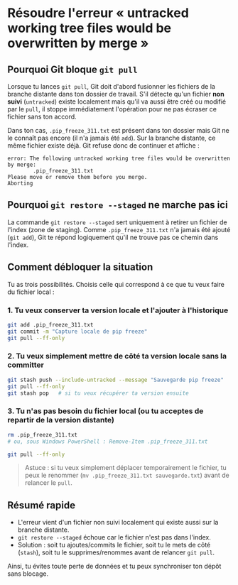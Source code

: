 # Résoudre l'erreur « untracked working tree files would be overwritten by merge »

## Pourquoi Git bloque `git pull`

Lorsque tu lances `git pull`, Git doit d'abord fusionner les fichiers de la branche distante dans ton dossier de travail. S'il détecte qu'un fichier **non suivi** (`untracked`) existe localement mais qu'il va aussi être créé ou modifié par le `pull`, il stoppe immédiatement l'opération pour ne pas écraser ce fichier sans ton accord.

Dans ton cas, `.pip_freeze_311.txt` est présent dans ton dossier mais Git ne le connaît pas encore (il n'a jamais été `add`). Sur la branche distante, ce même fichier existe déjà. Git refuse donc de continuer et affiche :

```
error: The following untracked working tree files would be overwritten by merge:
        .pip_freeze_311.txt
Please move or remove them before you merge.
Aborting
```

## Pourquoi `git restore --staged` ne marche pas ici

La commande `git restore --staged` sert uniquement à retirer un fichier de l'index (zone de staging). Comme `.pip_freeze_311.txt` n'a jamais été ajouté (`git add`), Git te répond logiquement qu'il ne trouve pas ce chemin dans l'index.

## Comment débloquer la situation

Tu as trois possibilités. Choisis celle qui correspond à ce que tu veux faire du fichier local :

### 1. Tu veux conserver ta version locale et l'ajouter à l'historique

```bash
git add .pip_freeze_311.txt
git commit -m "Capture locale de pip freeze"
git pull --ff-only
```

### 2. Tu veux simplement mettre de côté ta version locale sans la committer

```bash
git stash push --include-untracked --message "Sauvegarde pip freeze"
git pull --ff-only
git stash pop   # si tu veux récupérer ta version ensuite
```

### 3. Tu n'as pas besoin du fichier local (ou tu acceptes de repartir de la version distante)

```bash
rm .pip_freeze_311.txt
# ou, sous Windows PowerShell : Remove-Item .pip_freeze_311.txt

git pull --ff-only
```

> Astuce : si tu veux simplement déplacer temporairement le fichier, tu peux le renommer (`mv .pip_freeze_311.txt sauvegarde.txt`) avant de relancer le `pull`.

## Résumé rapide

- L'erreur vient d'un fichier non suivi localement qui existe aussi sur la branche distante.
- `git restore --staged` échoue car le fichier n'est pas dans l'index.
- Solution : soit tu ajoutes/commits le fichier, soit tu le mets de côté (`stash`), soit tu le supprimes/renommes avant de relancer `git pull`.

Ainsi, tu évites toute perte de données et tu peux synchroniser ton dépôt sans blocage.
